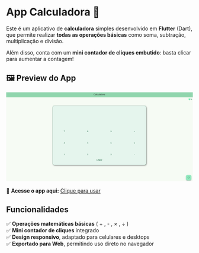 # App Calculadora 🔢  

Este é um aplicativo de **calculadora** simples desenvolvido em **Flutter** (Dart), que permite realizar **todas as operações básicas** como soma, subtração, multiplicação e divisão.  

Além disso, conta com um **mini contador de cliques embutido**: basta clicar para aumentar a contagem! 

## 🖼️ Preview do App  
![Calculadora](imagemcalculadora.png)  

🔗 **Acesse o app aqui:** [Clique para usar](https://avrilstihler.github.io/app-calculadora/)  

## Funcionalidades  
✅ **Operações matemáticas básicas** ( + , - , × , ÷ )  
✅ **Mini contador de cliques** integrado  
✅ **Design responsivo**, adaptado para celulares e desktops  
✅ **Exportado para Web**, permitindo uso direto no navegador  

  

